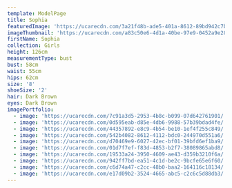 ```yaml
---
template: ModelPage
title: Sophia
featuredImage: 'https://ucarecdn.com/3a21f48b-ade5-401a-8612-89bd942c7b87/'
imageThumbnail: 'https://ucarecdn.com/a83c50e6-4d1a-40be-97e9-0452a9e282ec/'
firstName: Sophia
collection: Girls
height: 126cm
measurementType: bust
bust: 58cm
waist: 55cm
hips: 62cm
size: '8'
shoeSize: '2'
hair: Dark Brown
eyes: Dark Brown
imagePortfolio:
  - image: 'https://ucarecdn.com/7c91a3d5-2953-4b8c-b099-07d642761901/'
  - image: 'https://ucarecdn.com/0d595eab-d85e-4db6-9988-57b39bdad4fe/'
  - image: 'https://ucarecdn.com/44357892-e8c9-4b54-be10-1ef4f255c849/'
  - image: 'https://ucarecdn.com/542b4082-8612-4112-bdc0-244970d551a6/'
  - image: 'https://ucarecdn.com/d70469e9-6027-42ec-bf01-39bfd6ef1ba9/'
  - image: 'https://ucarecdn.com/01d7f7ef-f83d-4853-b2f7-38089865abd8/'
  - image: 'https://ucarecdn.com/19533a24-3950-4609-ae43-d359b3210f6a/'
  - image: 'https://ucarecdn.com/942ff7bd-ea51-4c1d-be2c-9bcfe65e6f60/'
  - image: 'https://ucarecdn.com/c6d74a47-c2cc-48b0-baa2-164116c18134/'
  - image: 'https://ucarecdn.com/e17d09b2-3524-4665-abc5-c2c6c5d88db3/'
---
```


